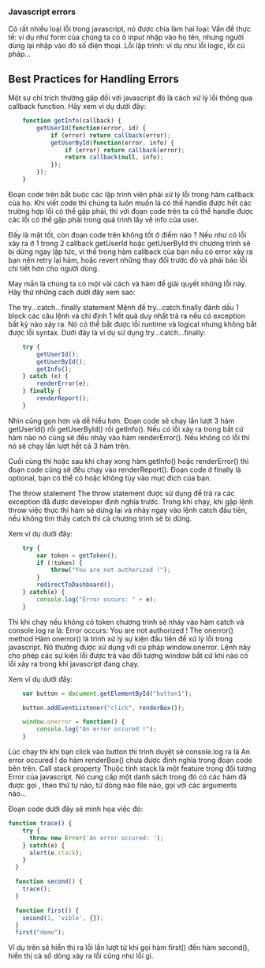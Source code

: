### Javascript errors
Có rất nhiều loại lỗi trong javascript, nó được chia làm hai loại:
Vấn đề thực tế: ví dụ như form của chúng ta có ô input nhập vào họ tên, nhưng người dùng lại nhập vào đó số điện thoại.
Lỗi lập trình: ví dụ như lỗi logic, lỗi cú pháp...

## Best Practices for Handling Errors
Một sự chỉ trích thường gặp đối với javascript đó là cách xử lý lỗi thông qua callback function. Hãy xem ví dụ dưới đây:
```javascript
    function getInfo(callback) {
        getUserId(function(error, id) {
            if (error) return callback(error);
            getUserById(function(error, info) {
                if (error) return callback(error);
                return callback(null, info);
            });
        });
    }
```
Đoạn code trên bắt buộc các lập trình viên phải xử lý lỗi trong hàm callback của họ. Khi viết code thì chúng ta luôn muốn là có thể handle được hết các trường hợp lỗi có thể gặp phải, thì với đoạn code trên ta có thể handle được các lỗi có thể gặp phải trong quá trình lấy về info của user.

Đấy là mặt tốt, còn đoạn code trên không tốt ở điểm nào ? Nếu như có lỗi xảy ra ở 1 trong 2 callback getUserId hoặc getUserById thì chương trình sẽ bị dừng ngay lập tức, vì thế trong hàm callback của bạn nếu có error xảy ra bạn nên retry lại hàm, hoặc revert những thay đổi trước đó và phải báo lỗi chi tiết hơn cho người dùng.

May mắn là chúng ta có một vài cách và hàm để giải quyết những lỗi này. Hãy thử những cách dưới đây xem sao:

The try...catch...finally statement
Mệnh đề try...catch.finally đánh dấu 1 block các câu lệnh và chỉ định 1 kết quả duy nhất trả ra nếu có exception bất kỳ nào xảy ra. Nó có thể bắt được lỗi runtime và logical nhưng không bắt được lỗi syntax.
Dưới đây là ví dụ sử dụng try...catch...finally:
```javascript
    try {
        getUserId();
        getUserById();
        getInfo();
    } catch (e) {
        renderError(e);
    } finally {
        renderReport();
    }
```
Nhìn cũng gọn hơn và dễ hiểu hơn. Đoạn code sẽ chạy lần lượt 3 hàm getUserId() rồi getUserById() rồi getInfo(). Nếu có lỗi xảy ra trong bất cứ hàm nào nó cũng sẽ đều nhảy vào hàm renderError(). Nếu không có lỗi thì nó sẽ chạy lần lượt hết cả 3 hàm trên.

Cuối cùng thì hoặc sau khi chạy xong hàm getInfo() hoặc renderError() thì đoạn code cũng sẽ đều chạy vào renderReport(). Đoạn code ở finally là optional, bạn có thể có hoặc không tùy vào mục đích của bạn.

The throw statement
The throw statement được sử dụng để trả ra các exception đã được developer định nghĩa trước. Trong khi chạy, khi gặp lệnh throw việc thực thi hàm sẽ dừng lại và nhảy ngay vào lệnh catch đầu tiên, nếu không tìm thấy catch thì cả chương trình sẽ bị dừng.

Xem ví dụ dưới đây:
```javascript
    try {
        var token = getToken();
        if (!token) {
            throw("You are not authorized !");
        }
        redirectToDashboard();
    } catch(e) {
        console.log("Error occurs: " + e);
    }
```
Thì khi chạy nếu không có token chương trình sẽ nhảy vào hàm catch và console.log ra là:
    Error occurs: You are not authorized !
The onerror() method
Hàm onerror() là trình xử lý sự kiện đầu tiên để xử lý lỗi trong javascript. Nó thường được xử dụng với cú pháp window.onerror. Lệnh này cho phép các sự kiện lỗi được trả vào đối tượng window bất cứ khi nào có lỗi xảy ra trong khi javascript đang chạy.

Xem ví dụ dưới đây:
```javascript
    var button = document.getElementById("button1");

    button.addEventListener("click", renderBox());

    window.onerror = function() {
        console.log("An error occured !");
    }
```
Lúc chạy thì khi bạn click vào button thì trình duyệt sẽ console.log ra là An error occured ! do hàm renderBox() chưa được định nghĩa trong đoạn code bên trên.
Call stack property
Thuộc tính stack là một feature trong đối tượng Error của javascript. Nó cung cấp một danh sách trong đó có các hàm đã được gọi , theo thứ tự nào, từ dòng nào file nào, gọi với các arguments nào...

Đoạn code dưới đây sẽ minh họa việc đó:
```javascript
function trace() {
    try {
      throw new Error('An error occured: ');
    } catch(e) {
      alert(e.stack);
    }
  }

  function second() {
    trace();
  }

  function first() {
    second(1, 'viblo', {});
  }
  first("demo");
```
Ví dụ trên sẽ hiển thị ra lỗi lần lượt từ khi gọi hàm first() đến hàm second(), hiển thị cả số dòng xảy ra lỗi cũng như lỗi gì.
